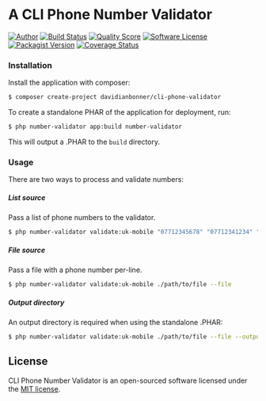 # A CLI Phone Number Validator

[![Author](http://img.shields.io/badge/author-@dbonner1987-blue.svg?style=flat-square)](https://twitter.com/dbonner1987)
[![Build Status](https://img.shields.io/travis/davidianbonner/cli-phone-number-validator/master.svg?style=flat-square)](https://travis-ci.org/davidianbonner/cli-phone-number-validator)
[![Quality Score](https://img.shields.io/scrutinizer/g/davidianbonner/cli-phone-number-validator.svg?style=flat-square)](https://scrutinizer-ci.com/g/davidianbonner/cli-phone-number-validator)
[![Software License](https://img.shields.io/badge/license-MIT-brightgreen.svg?style=flat-square)](https://github.com/davidianbonner/cli-phone-number-validator/blob/master/LICENSE.md)
[![Packagist Version](https://img.shields.io/packagist/v/davidianbonner/cli-phone-number-validator.svg?style=flat-square)](https://packagist.org/packages/davidianbonner/cli-phone-number-validator)
[![Coverage Status](https://img.shields.io/scrutinizer/coverage/g/davidianbonner/cli-phone-number-validator.svg?style=flat-square)](https://scrutinizer-ci.com/g/davidianbonner/cli-phone-number-validator/code-structure)


### Installation

Install the application with composer:

```bash
$ composer create-project davidianbonner/cli-phone-validator
```

To create a standalone PHAR of the application for deployment, run:

```bash
$ php number-validator app:build number-validator
```

This will output a .PHAR to the `build` directory.

### Usage

There are two ways to process and validate numbers:

##### List source

Pass a list of phone numbers to the validator.

```bash
$ php number-validator validate:uk-mobile "07712345678" "07712341234" "07283 123 32"
```

##### File source

Pass a file with a phone number per-line.

```bash
$ php number-validator validate:uk-mobile ./path/to/file --file
```

##### Output directory

An output directory is required when using the standalone .PHAR:


```bash
$ php number-validator validate:uk-mobile ./path/to/file --file --output=/path/to/output/directory
```

## License

CLI Phone Number Validator is an open-sourced software licensed under the [MIT license](https://github.com/davidianbonner/cli-phone-number-validator/blob/stable/LICENSE.md).
